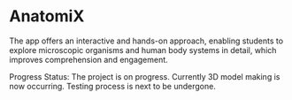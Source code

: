 # AnatomiX
The app offers an interactive and hands-on approach, enabling students to explore microscopic organisms and human body systems in detail, which improves comprehension and engagement.

Progress Status:
The project is on progress. Currently 3D model making is now occurring.
Testing process is next to be undergone.


